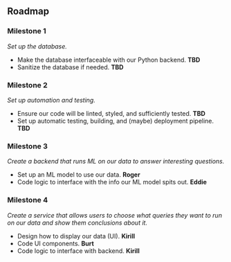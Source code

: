 ## Roadmap
### Milestone 1
*Set up the database.*
- Make the database interfaceable with our Python backend. **TBD**
- Sanitize the database if needed. **TBD**
### Milestone 2
*Set up automation and testing.*
- Ensure our code will be linted, styled, and sufficiently tested. **TBD**
- Set up automatic testing, building, and (maybe) deployment pipeline. **TBD**
### Milestone 3
*Create a backend that runs ML on our data to answer interesting questions.*
- Set up an ML model to use our data. **Roger**
- Code logic to interface with the info our ML model spits out. **Eddie**
### Milestone 4
*Create a service that allows users to choose what queries they want to run on our data and show them conclusions about it.*
- Design how to display our data (UI). **Kirill**
- Code UI components. **Burt**
- Code logic to interface with backend. **Kirill**
